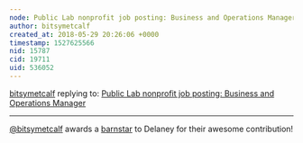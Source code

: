 ```yaml
---
node: Public Lab nonprofit job posting: Business and Operations Manager
author: bitsymetcalf
created_at: 2018-05-29 20:26:06 +0000
timestamp: 1527625566
nid: 15787
cid: 19711
uid: 536052
---
```




[bitsymetcalf](../profile/bitsymetcalf) replying to: [Public Lab nonprofit job posting: Business and Operations Manager](../notes/Delaney/02-20-2018/public-lab-nonprofit-job-posting-business-and-operations-manager)

----
[@bitsymetcalf](/profile/bitsymetcalf) awards a <a href="//publiclab.org/wiki/barnstars">barnstar</a> to Delaney for their awesome contribution!